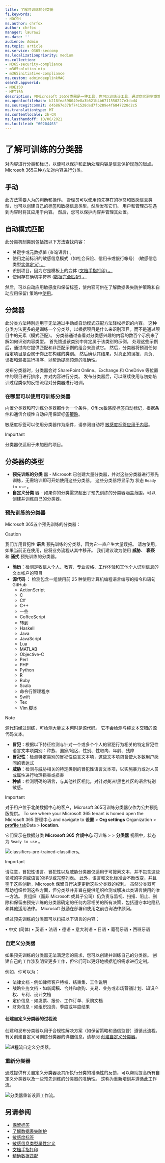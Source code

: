 ```yaml
---
title: 了解可训练的分类器
f1.keywords:
- NOCSH
ms.author: chrfox
author: chrfox
manager: laurawi
ms.date: ''
audience: Admin
ms.topic: article
ms.service: O365-seccomp
ms.localizationpriority: medium
ms.collection:
- M365-security-compliance
- m365solution-mip
- m365initiative-compliance
ms.custom: admindeeplinkMAC
search.appverid:
- MOE150
- MET150
description: 可Microsoft 365分类器是一种工具，你可以训练该工具，通过向实验室或策略应用程序提供要查看的正面和负面示例来识别不同类型的内容。
ms.openlocfilehash: b218fea598049e8a3b621b4b6711550227e3cbd4
ms.sourcegitcommit: d4b867e37bf741528ded7fb289e4f6847228d2c5
ms.translationtype: MT
ms.contentlocale: zh-CN
ms.lasthandoff: 10/06/2021
ms.locfileid: "60204463"
---
```

# <a name="learn-about-trainable-classifiers"></a>了解可训练的分类器

对内容进行分类和标记，以便可以保护和正确处理内容是信息保护规范的起点。 Microsoft 365三种方法对内容进行分类。

## <a name="manually"></a>手动

此方法需要人为的判断和操作。 管理员可以使用预先存在的标签和敏感信息类型，也可以创建自己的标签和敏感信息类型，然后发布它们。 用户和管理员在遇到内容时将其应用于内容。 然后，您可以保护内容并管理其处置。

## <a name="automated-pattern-matching"></a>自动模式匹配

此分类机制类别包括按以下方法查找内容：

- 关键字或元数据值 (查询语言) 。
- 使用之前标识的敏感信息模式（如社会保险、信用卡或银行帐号） (敏感信息类型[实体定义) 。 ](sensitive-information-type-entity-definitions.md)
- 识别项目，因为它是模板上的变体 ([文档手指打印) 。 ](document-fingerprinting.md)
- 使用存在确切字符串 ([数据完全匹配) 。 ](create-custom-sensitive-information-types-with-exact-data-match-based-classification.md)

然后，可以自动应用敏感度和保留标签，使内容可供在了解数据丢失防护策略[](dlp-learn-about-dlp.md)和自动应用保留) 策略中[使用](apply-retention-labels-automatically.md)。

## <a name="classifiers"></a>分类器

此分类方法特别适用于无法通过手动或自动模式匹配方法轻松标识的内容。 这种分类方法更多的是训练一个分类器，以根据项目是什么来识别项目，而不是通过项目中的元素（模式匹配）。 分类器通过查看对分类感兴趣的内容的数百个示例来了解如何识别内容类型。 首先馈送该类别中肯定属于该类别的示例。 处理这些示例后，通过向它提供匹配和非匹配示例的组合来测试它。 然后，分类器将预测任何给定项目是否属于你正在构建的类别。 然后确认其结果，对真正的误报、真负、误报和漏报进行排序，以帮助提高预测的准确性。 

发布分类器时，分类器会对 SharePoint Online、Exchange 和 OneDrive 等位置中的项目进行排序，并对内容进行分类。 发布分类器后，可以继续使用与初始培训过程类似的反馈流程对分类器进行培训。

### <a name="where-you-can-use-trainable-classifiers"></a>在哪里可以使用可训练分类器
内置分类器和可训练分类器都作为一个条件，Office敏感度标签[](apply-sensitivity-label-automatically.md)自动标记，根据条件和通信合规性自动应用保留标签[策略](communication-compliance.md)。 [](apply-retention-labels-automatically.md#configuring-conditions-for-auto-apply-retention-labels) 

敏感度标签可以使用分类器作为条件，请参阅自动将 [敏感度标签应用于内容](apply-sensitivity-label-automatically.md)。

> [!IMPORTANT]
> 分类器仅适用于未加密的项目。

## <a name="types-of-classifiers"></a>分类器的类型

- **预先训练的分类** 器 - Microsoft 已创建大量分类器，并对这些分类器进行预先训练，无需培训即可开始使用这些分类器。 这些分类器将显示为 状态 `Ready to use` 。
- **自定义分类** 器 - 如果你的分类需求超出了预先训练的分类器涵盖范围，可以创建并训练自己的分类器。

### <a name="pre-trained-classifiers"></a>预先训练的分类器

Microsoft 365五个预先训练的分类器：

> [!CAUTION]
> 我们弃用冒犯性 **语言** 预先训练的分类器，因为它一直产生大量误报。 请勿使用，如果当前正在使用，应将业务流程从其中移开。 我们建议改为使用 **威胁**、 **亵亵** 和 **骚扰** 预先训练的分类器。

- **简历**：检测是收信人个人、教育、专业资格、工作体验和其他个人识别信息的文本帐户的项目
- **源代码 ：** 检测包含一组使用前 25 种使用计算机编程语言编写的指令和语句GitHub
    - ActionScript
    - C
    - C#
    - C++
    - 一些
    - CoffeeScript
    - 转到
    - Haskell
    - Java
    - JavaScript
    - Lua
    - MATLAB
    - Objective-C
    - Perl
    - PHP
    - Python
    - R
    - Ruby
    - Scala
    - 命令行管理程序
    - Swift
    - Tex
    - Vim 脚本

> [!NOTE]
> 源代码经过训练，可检测大量文本何时是源代码。 它不会检测与纯文本交错的源代码文本。

- **冒犯**：根据以下特征检测与针对一个或多个个人的冒犯行为相关的特定冒犯性语言文本项类别：种族、国家/地区、性别、性取向、年龄、残障
- **冒犯性**：检测特定类别的冒犯性语言文本项，这些文本项包含使大多数用户感同的表达式
- **威胁**：检测与威胁相关的特定类别的冒犯性语言文本项，以实施暴力或对人员或属性进行物理损害或损害
- **种族**：检测明确的语言，与其他社区相比，对针对美洲/黑色社区的语言特别敏感。

> [!IMPORTANT]
> 对于租户位于北美数据中心的客户，Microsoft 365可训练分类器仅作为公共预览版提供。 To see where your Microsoft 365 tenant is homed open the Microsoft 365 管理中心 and navigate to **设置**  >  **Org settings** Organization  >  [**profile** tab](https://go.microsoft.com/fwlink/p/?linkid=2067339)Data  >  **location**. 

它们显示在数据分类 **Microsoft 365 合规中心** 可训练  >    >  **分类器** 视图中，状态为 `Ready to use` 。

![classifiers-pre-trained-classifiers。](../media/classifiers-ready-to-use-classifiers.png)

> [!IMPORTANT]
> 请注意，冒犯性语言、冒犯性以及威胁分类器仅适用于可搜索文本，并不包含这些领域的字词或语言的详尽或完整列表。 此外，语言和文化标准会不断改变，并且鉴于这些创新，Microsoft 保留自行决定更新这些分类器的权利。 虽然分类器可帮助组织检测这些方面，但分类器并非旨在提供组织检测或解决此类语言使用的唯一方法。 贵组织（而非 Microsoft 或其子公司）仍负责与监视、扫描、阻止、删除和保留由预先训练的分类器确定的任何内容相关的所有决策，包括遵守本地隐私和其他适用法律。 Microsoft 鼓励在部署和使用之前咨询法律顾问。

经过预先训练的分类器可以扫描以下语言的内容：

• 中文 (简体) • 英语 • 法语 • 德语 • 意大利语 • 日语 • 葡萄牙语 • 西班牙语

### <a name="custom-classifiers"></a>自定义分类器

如果预先训练的分类器无法满足您的需求，您可以创建并训练自己的分类器。 创建自己的工作涉及明显更多工作，但它们可以更好地根据组织需求进行定制。 

例如，你可以为：
 
- 法律文档 - 例如律师客户特权、结束集、工作说明
- 战略业务文档 - 如新闻稿、合并和收购、交易、业务或市场营销计划、知识产权、专利、设计文档
- 定价信息 - 如发票、报价、工作订单、采购文档 
- 财务信息 - 如组织投资、季度或年度结果    

#### <a name="process-flow-for-creating-custom-classifiers"></a>创建自定义分类器的过程流

创建和发布分类器以用于合规性解决方案（如保留策略和通信监督）遵循此流程。 有关创建自定义可训练分类器的详细信息，请参阅 [创建自定义分类器](classifier-get-started-with.md)。

![进程流自定义分类器。](../media/classifier-trainable-classifier-flow.png)

### <a name="retraining-classifiers"></a>重新分类器

通过提供有关自定义分类器及其所执行分类的准确性的反馈，可以帮助提高所有自定义分类器以及一些预先训练的分类器的准确性。 这称为重新培训并遵循此工作流。

![分类器重新设置工作流。](../media/classifier-retraining-workflow.png)

## <a name="see-also"></a>另请参阅

- [保留标签](retention.md)
- [了解数据丢失防护](dlp-learn-about-dlp.md)
- [敏感度标签](sensitivity-labels.md)
- [敏感信息类型属性定义](sensitive-information-type-entity-definitions.md)
- [文档手指打印](document-fingerprinting.md)
- [精确数据匹配](create-custom-sensitive-information-types-with-exact-data-match-based-classification.md)
